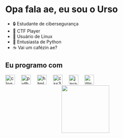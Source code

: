 # Opa fala ae, eu sou o Urso

- 🔒 Estudante de cibersegurança
- 🏁 CTF Player
- 🐧 Usuário de Linux
- 🐍 Entusiasta de Python
- ☕ Vai um cafézin ae?

## Eu programo com

<div align="left">
  <img src="https://cdn.jsdelivr.net/gh/devicons/devicon/icons/c/c-original.svg" height="30" alt="c logo"  />
  <img width="12" />
  <img src="https://cdn.jsdelivr.net/gh/devicons/devicon/icons/python/python-original.svg" height="30" alt="python logo"  />
  <img width="12" />
  <img src="https://cdn.jsdelivr.net/gh/devicons/devicon/icons/html5/html5-original.svg" height="30" alt="html5 logo"  />
  <img width="12" />
  <img src="https://cdn.jsdelivr.net/gh/devicons/devicon/icons/css3/css3-original.svg" height="30" alt="css3 logo"  />
  <img width="12" />
  <img src="https://cdn.jsdelivr.net/gh/devicons/devicon/icons/javascript/javascript-original.svg" height="30" alt="javascript logo"  />
  <img width="12" />
  <img src="https://cdn.jsdelivr.net/gh/devicons/devicon/icons/mysql/mysql-original.svg" height="30" alt="mysql logo"  />
</div>

<div align = "center">
  <img style = "width: 150px;" src = "https://64.media.tumblr.com/564e1a3f5d42ccaef8416bfff73fc06d/4eda8c0aa7a2a03c-36/s400x600/d13eff72f85a0a7e6ba5391ba51f45f62e6072c1.gif"/>
</div>
